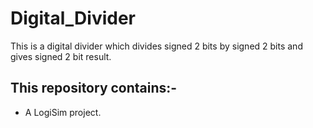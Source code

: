 # Digital_Divider
This is a digital divider which divides signed 2 bits by signed 2 bits and gives signed 2 bit result.
## This repository contains:-
* A LogiSim project.
